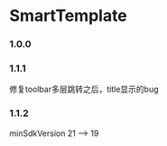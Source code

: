# SmartTemplate

### 1.0.0

### 1.1.1
修复toolbar多层跳转之后，title显示的bug

### 1.1.2
minSdkVersion  21 --> 19

